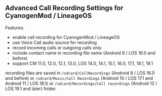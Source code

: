 ## Advanced Call Recording Settings for CyanogenMod / LineageOS

Features:

* enable call recording for CyanogenMod / LineageOS
* use Voice Call audio source for recording
* record incoming calls or outgoing calls only
* include contact name in recording file name (Android 9 / LOS 16.0  and before)
* support CM 11.0, 12.0, 12.1, 13.0, LOS 14.0, 14.1, 15.1, 16.0, 17.1, 18.1, 19.1

recording files are saved in
`/sdcard/CallRecordings` (Android 9 / LOS 16.0 and before)
or `/sdcard/Music/Call Recordings` (Android 10 / LOS 17.1 and Android 11 / LOS 18.1)
or `/sdcard/Recordings/Call recordings` (Android 12 / LOS 19.1 and later)
folder.
